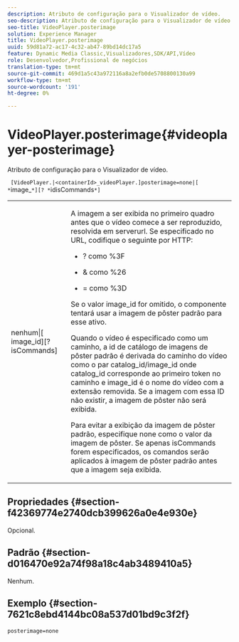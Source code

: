 ```yaml
---
description: Atributo de configuração para o Visualizador de vídeo.
seo-description: Atributo de configuração para o Visualizador de vídeo.
seo-title: VideoPlayer.posterimage
solution: Experience Manager
title: VideoPlayer.posterimage
uuid: 59d81a72-ac17-4c32-ab47-89bd14dc17a5
feature: Dynamic Media Classic,Visualizadores,SDK/API,Vídeo
role: Desenvolvedor,Profissional de negócios
translation-type: tm+mt
source-git-commit: 469d1a5c43a972116a8a2efb0de5708800130a99
workflow-type: tm+mt
source-wordcount: '191'
ht-degree: 0%

---
```



# VideoPlayer.posterimage{#videoplayer-posterimage}

Atributo de configuração para o Visualizador de vídeo.

` [VideoPlayer.|<containerId>_videoPlayer.]posterimage=none|[ *`image_`*][? *`idisCommands`*]`

<table id="table_C616483932C2482CA9794DDD7313FD7C"> 
 <tbody> 
  <tr> 
   <td colname="col1"> <p> <span class="codeph"> nenhum|[<span class="varname"> image_id</span>][?<span class="varname"> isCommands</span>]</span> </p> </td> 
   <td colname="col2"> <p> A imagem a ser exibida no primeiro quadro antes que o vídeo comece a ser reproduzido, resolvida em <span class="codeph"> serverurl</span>. Se especificado no URL, codifique o seguinte por HTTP: </p> <p> 
     <ul id="ul_B38A687CEFE64C68A0B2C227A68A458F"> 
      <li id="li_E7AE1BDAC17E49E0B7ACF89C5C0529F0"> <p> <span class="codeph"> ?</span> como  <span class="codeph"> %3F</span> </p> </li> 
      <li id="li_391CCF067F734480B2B4AFC9760C479A"> <p> <span class="codeph"> &amp;</span> como  <span class="codeph"> %26</span> </p> </li> 
      <li id="li_6824B66A55554C5A8B12874DCF5BFAEE"> <p> <span class="codeph"> =</span> como  <span class="codeph"> %3D</span> </p> </li> 
     </ul> </p> <p>Se o valor <span class="codeph"><span class="varname"> image_id</span></span> for omitido, o componente tentará usar a imagem de pôster padrão para esse ativo. </p> <p>Quando o vídeo é especificado como um caminho, a id de catálogo de imagens de pôster padrão é derivada do caminho do vídeo como o par <span class="codeph"> catalog_id/image_id</span> onde <span class="codeph"> catalog_id</span> corresponde ao primeiro token no caminho e <span class="codeph"> image_id</span> é o nome do vídeo com a extensão removida. Se a imagem com essa ID não existir, a imagem de pôster não será exibida. </p> <p>Para evitar a exibição da imagem de pôster padrão, especifique <span class="codeph"> none</span> como o valor da imagem de pôster. Se apenas <span class="codeph"><span class="varname"> isCommands</span></span> forem especificados, os comandos serão aplicados à imagem de pôster padrão antes que a imagem seja exibida. </p> </td> 
  </tr> 
 </tbody> 
</table>

## Propriedades {#section-f42369774e2740dcb399626a0e4e930e}

Opcional.

## Padrão {#section-d016470e92a74f98a18c4ab3489410a5}

Nenhum.

## Exemplo {#section-7621c8ebd4144bc08a537d01bd9c3f2f}

```
posterimage=none
```

